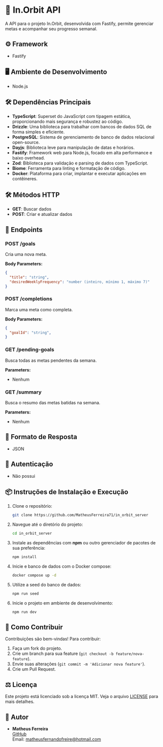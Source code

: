 # 🚀 In.Orbit API

A API para o projeto In.Orbit, desenvolvida com Fastify, permite gerenciar metas e acompanhar seu progresso semanal.

## ⚙️ Framework

- Fastify

## 🖥️ Ambiente de Desenvolvimento

- Node.js

## 🛠️ Dependências Principais

- **TypeScript**: Superset do JavaScript com tipagem estática, proporcionando mais segurança e robustez ao código.
- **Drizzle**: Uma biblioteca para trabalhar com bancos de dados SQL de forma simples e eficiente.
- **PostgreSQL**: Sistema de gerenciamento de banco de dados relacional open-source.
- **Dayjs**: Biblioteca leve para manipulação de datas e horários.
- **Fastify**: Framework web para Node.js, focado em alta performance e baixo overhead.
- **Zod**: Biblioteca para validação e parsing de dados com TypeScript.
- **Biome**: Ferramenta para linting e formatação de código.
- **Docker**: Plataforma para criar, implantar e executar aplicações em contêineres.

## 🛠️ Métodos HTTP

- **GET**: Buscar dados
- **POST**: Criar e atualizar dados

## 📍 Endpoints

### POST /goals

Cria uma nova meta.

**Body Parameters:**
```json
{
  "title": "string",
  "desiredWeeklyFrequency": "number (inteiro, mínimo 1, máximo 7)"
}
```

### POST /completions

Marca uma meta como completa.

**Body Parameters:**
```json
{
  "goalId": "string",
}
```

### GET /pending-goals

Busca todas as metas pendentes da semana.

**Parameters:**
- Nenhum

### GET /summary

Busca o resumo das metas batidas na semana.

**Parameters:**
- Nenhum

## 📄 Formato de Resposta

- JSON

## 🔐 Autenticação

- Não possui

## 📦 Instruções de Instalação e Execução

1. Clone o repositório:

   ```bash
   git clone https://github.com/MatheusFerreira71/in_orbit_server

2. Navegue até o diretório do projeto:

   ```bash
   cd in_orbit_server

3. Instale as dependências com **npm** ou outro gerenciador de pacotes de sua preferência:

   ```bash
   npm install

4. Inicie e banco de dados com o Docker compose:

   ```bash
   docker compose up -d

5. Utilize a seed do banco de dados:

   ```bash
   npm run seed

6. Inicie o projeto em ambiente de desenvolvimento:

   ```bash
   npm run dev

## 🤝 Como Contribuir

Contribuições são bem-vindas! Para contribuir:

1. Faça um fork do projeto.
2. Crie um branch para sua feature (`git checkout -b feature/nova-feature`).
3. Envie suas alterações (`git commit -m 'Adicionar nova feature'`).
4. Crie um Pull Request.

## ⚖️ Licença

Este projeto está licenciado sob a licença MIT. Veja o arquivo [LICENSE](./LICENSE) para mais detalhes.

## 👤 Autor

- **Matheus Ferreira**  
  [GitHub](https://github.com/MatheusFerreira71)  
  Email: [matheusfernandofreire@hotmail.com](mailto:matheusfernandofreire@hotmail.com)
